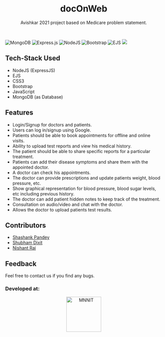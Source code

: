 <h1 align="center">docOnWeb</h1>
<p align="center"> Avishkar 2021 project based on Medicare problem statement. </p>

<br>

![MongoDB](https://img.shields.io/badge/MongoDB-%234ea94b.svg?style=for-the-badge&logo=mongodb&logoColor=white)
![Express.js](https://img.shields.io/badge/express.js-%23404d59.svg?style=for-the-badge&logo=express&logoColor=%2361DAFB)
![NodeJS](https://img.shields.io/badge/node.js-6DA55F?style=for-the-badge&logo=node.js&logoColor=white)
![Bootstrap](https://img.shields.io/badge/bootstrap-%23563D7C.svg?style=for-the-badge&logo=bootstrap&logoColor=white)
![EJS](https://img.shields.io/badge/-EJS-green)
![](https://visitor-badge.laobi.icu/badge?page_id=shashank088.docOnWeb)

## Tech-Stack Used
* NodeJS (ExpressJS)
* EJS
* CSS3
* Bootstrap
* JavaScript
* MongoDB (as Database)

## Features
* Login/Signup for doctors and patients.
* Users can log in/signup using Google.
* Patients should be able to book appointments for offline and online visits.
* Ability to upload test reports and view his medical history.
* The patient should be able to share specific reports for a particular treatment.
* Patients can add their disease symptoms and share them with the appointed doctor.
* A doctor can check his appointments.
* The doctor can provide prescriptions and update patients weight, blood pressure, etc.
* Show graphical representation for blood pressure, blood sugar levels, etc including previous history.
* The doctor can add patient hidden notes to keep track of the treatment.
* Consultation on audio/video and chat with the doctor.
* Allows the doctor to upload patients test results.


## Contributors
* [Shashank Pandey](https://github.com/shashank088)
* [Shubham Dixit](https://github.com/shubhamdixit760)
* [Nishant Rai](https://github.com/nishu982)

## Feedback
Feel free to contact us if you find any bugs.

### Developed at:
<p align="center">
<img alt="MNNIT" width="112px" src="http://www.mnnit.ac.in/institutelogo/MNNIT%20(logo)png.png" />
</p>



